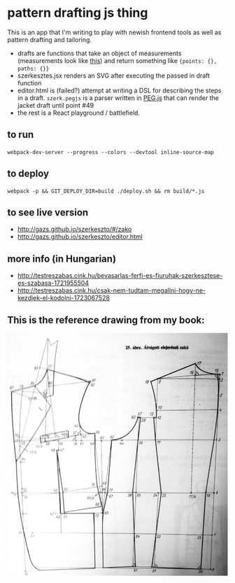 # pattern drafting js thing

This is an app that I'm writing to play with newish frontend tools as well as pattern drafting and tailoring.


- drafts are functions that take an object of measurements (measurements look like [this](https://github.com/gazs/szerkeszto/blob/master/sizes/normal.json)) and return something like `{points: {}, paths: {}}`
- szerkesztes.jsx renders an SVG  after executing the passed in draft function
- editor.html is (failed?) attempt at writing a DSL for describing the steps in a draft. `szerk.pegjs` is a parser written in [PEG.js](http://pegjs.org) that can render the jacket draft until point #49
- the rest is a React playground / battlefield.

## to run

`webpack-dev-server --progress --colors --devtool inline-source-map`

## to deploy

`webpack -p && GIT_DEPLOY_DIR=build ./deploy.sh && rm build/*.js`

## to see live version

- http://gazs.github.io/szerkeszto/#/zako
- http://gazs.github.io/szerkeszto/editor.html



## more info (in Hungarian)

* http://testreszabas.cink.hu/bevasarlas-ferfi-es-fiuruhak-szerkesztese-es-szabasa-1721955504
* http://testreszabas.cink.hu/csak-nem-tudtam-megallni-hogy-ne-kezdjek-el-kodolni-1723067528


## This is the reference drawing from my book:

<img src="https://raw.githubusercontent.com/gazs/szerkeszto/master/zako.jpg">

